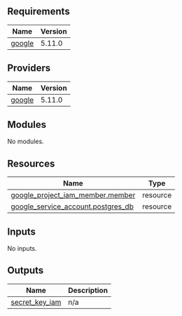 ## Requirements

| Name | Version |
|------|---------|
| <a name="requirement_google"></a> [google](#requirement\_google) | 5.11.0 |

## Providers

| Name | Version |
|------|---------|
| <a name="provider_google"></a> [google](#provider\_google) | 5.11.0 |

## Modules

No modules.

## Resources

| Name | Type |
|------|------|
| [google_project_iam_member.member](https://registry.terraform.io/providers/hashicorp/google/5.11.0/docs/resources/project_iam_member) | resource |
| [google_service_account.postgres_db](https://registry.terraform.io/providers/hashicorp/google/5.11.0/docs/resources/service_account) | resource |

## Inputs

No inputs.

## Outputs

| Name | Description |
|------|-------------|
| <a name="output_secret_key_iam"></a> [secret\_key\_iam](#output\_secret\_key\_iam) | n/a |
